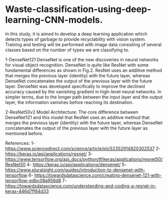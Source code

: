 # Waste-classification-using-deep-learning-CNN-models.

In this study, it is aimed to develop a deep learning application which detects types of garbage to provide recyclability with vision system. 
Training and testing will be performed with image data consisting of several classes based on the number of types we are classifying to.

1-DenseNet121
DenseNet is one of the new discoveries in neural networks for visual 
object recognition. DenseNet is quite like ResNet with some 
fundamental differences as shown in Fig.2. ResNet uses an additive 
method that merges the previous layer (identity) with the future layer, 
whereas DenseNet concatenates the output of the previous layer with the 
future layer.
DenseNet was developed specifically to improve the declined accuracy 
caused by the vanishing gradient in high-level neural networks. In 
simpler terms, due to the longer path between the input layer and the 
output layer, the information vanishes before reaching its destination.

2-ResNet50v2 Model Architecture:
The core difference between DenseNet121 and this model 
that ResNet uses an additive method that merges the 
previous layer (identity) with the future layer, whereas 
DenseNet concatenates the output of the previous layer 
with the future layer as mentioned before.

References:
1- https://www.sciencedirect.com/science/article/pii/S2352914820302537
2- https://keras.io/api/applications/resnet/
3- https://www.tensorflow.org/api_docs/python/tf/keras/applications/resnet50/ResNet50
4- https://keras.io/api/applications/densenet/
5- https://www.pluralsight.com/guides/introduction-to-densenet-with-tensorflow
6- https://towardsdatascience.com/creating-densenet-121-with-tensorflow-edbc08a956d8
7- https://towardsdatascience.com/understanding-and-coding-a-resnet-in-keras-446d7ff84d33

